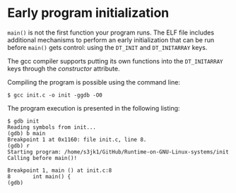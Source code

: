 # Early program initialization

`main()` is not the first function your program runs. The ELF file includes additional mechanisms to perform an early initialization that can be run before `main()` gets control: using the `DT_INIT` and `DT_INITARRAY` keys.

The gcc compiler supports putting its own functions into the `DT_INITARRAY` keys through the *constructor* attribute.

Compiling the program is possible using the command line:

```$ gcc init.c -o init -ggdb -O0```

The program execution is presented in the following listing:

```$ gcc init.c -o init -ggdb -O0
$ gdb init
Reading symbols from init...
(gdb) b main
Breakpoint 1 at 0x1160: file init.c, line 8.
(gdb) r
Starting program: /home/s3jk1/GitHub/Runtime-on-GNU-Linux-systems/init 
Calling before main()!

Breakpoint 1, main () at init.c:8
8       int main() {
(gdb)
